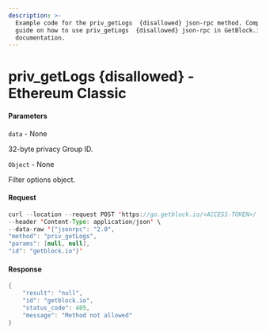 ```yaml
---
description: >-
  Example code for the priv_getLogs  {disallowed} json-rpc method. Сomplete
  guide on how to use priv_getLogs  {disallowed} json-rpc in GetBlock.io Web3
  documentation.
---
```


# priv\_getLogs {disallowed} - Ethereum Classic

#### Parameters

`data` - None

32-byte privacy Group ID.

`Object` - None

Filter options object.

#### Request

```java
curl --location --request POST 'https://go.getblock.io/<ACCESS-TOKEN>/' \
--header 'Content-Type: application/json' \ 
--data-raw '{"jsonrpc": "2.0",
"method": "priv_getLogs",
"params": [null, null],
"id": "getblock.io"}'
```

#### Response

```java
{
    "result": "null",
    "id": "getblock.io",
    "status_code": 405,
    "message": "Method not allowed"
}
```
